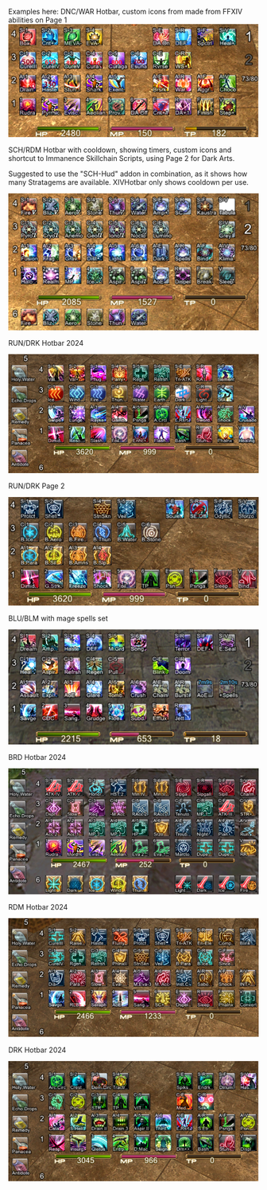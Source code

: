 Examples here:
DNC/WAR Hotbar, custom icons from made from FFXIV abilities on Page 1
<img src="https://github.com/NoScrying/Window-Addons/blob/main/xivhotbar/images/other/DNC%20Xivhotbar.png">

SCH/RDM Hotbar with cooldown, showing timers, custom icons and shortcut to Immanence Skillchain Scripts, using Page 2 for Dark Arts.

Suggested to use the "SCH-Hud" addon in combination, as it shows how many Stratagems are available.
XIVHotbar only shows cooldown per use.

<img src="https://github.com/NoScrying/Window-Addons/blob/main/xivhotbar/images/other/SCH%20XIVHotbar.png">

RUN/DRK Hotbar 2024

<img src="https://github.com/NoScrying/Window-Addons/blob/main/xivhotbar/images/other/RUN%20XIVHotbar%202024(2).png">

RUN/DRK Page 2

<img src="https://github.com/NoScrying/Window-Addons/blob/main/xivhotbar/images/other/RUN%20Page2%20XIVHotbar%202024.png">

BLU/BLM with mage spells set

<img src="https://github.com/NoScrying/Window-Addons/blob/main/xivhotbar/images/other/BLU%20hotbar.png">

BRD Hotbar 2024

<img src="https://github.com/NoScrying/Window-Addons/blob/main/xivhotbar/images/other/BRD%20Hotbar%202024(2).png">

RDM Hotbar 2024

<img src="https://github.com/NoScrying/Window-Addons/blob/main/xivhotbar/images/other/RDM%20Hotbar%202024.png">

DRK Hotbar 2024

<img src="https://github.com/NoScrying/Window-Addons/blob/main/xivhotbar/images/other/DRK%20Hotbar%202024.png">
